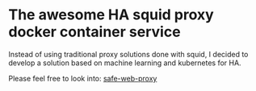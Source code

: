 The awesome HA squid proxy docker container service
================================================

Instead of using traditional proxy solutions done with squid, I decided to develop a solution based on machine learning and kubernetes for HA.

Please feel free to look into: [safe-web-proxy](https://github.com/torsten-online/safe-web-proxy)
